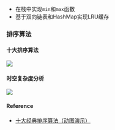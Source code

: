 * 在栈中实现`min`和`max`函数
* 基于双向链表和HashMap实现LRU缓存

### 排序算法
#### 十大排序算法
![](https://images2018.cnblogs.com/blog/849589/201804/849589-20180402132530342-980121409.png)
#### 时空复杂度分析
![](https://images2018.cnblogs.com/blog/849589/201804/849589-20180402133438219-1946132192.png)
#### Reference
* [十大经典排序算法（动图演示）](https://www.cnblogs.com/onepixel/p/7674659.html)